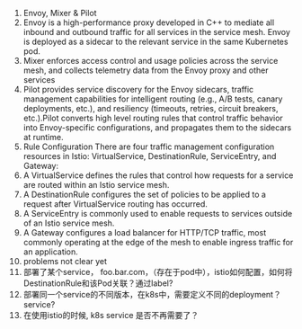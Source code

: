1. Envoy, Mixer & Pilot
  1. Envoy is a high-performance proxy developed in C++ to mediate all inbound and outbound traffic for all services in the service mesh. Envoy is deployed as a sidecar to the relevant service in the same Kubernetes pod. 
  2.  Mixer enforces access control and usage policies across the service mesh, and collects telemetry data from the Envoy proxy and other services
  3.  Pilot provides service discovery for the Envoy sidecars, traffic management capabilities for intelligent routing (e.g., A/B tests, canary deployments, etc.), and resiliency (timeouts, retries, circuit breakers, etc.).Pilot converts high level routing rules that control traffic behavior into Envoy-specific configurations, and propagates them to the sidecars at runtime.
2. Rule Configuration
  There are four traffic management configuration resources in Istio: VirtualService, DestinationRule, ServiceEntry, and Gateway:
  1. A VirtualService defines the rules that control how requests for a service are routed within an Istio service mesh.
  2. A DestinationRule configures the set of policies to be applied to a request after VirtualService routing has occurred.
  3. A ServiceEntry is commonly used to enable requests to services outside of an Istio service mesh.
  4. A Gateway configures a load balancer for HTTP/TCP traffic, most commonly operating at the edge of the mesh to enable ingress traffic for an application.
3. problems not clear yet
  1. 部署了某个service， foo.bar.com，（存在于pod中），istio如何配置，如何将DestinationRule和该Pod关联？通过label?
  2. 部署同一个service的不同版本，在k8s中，需要定义不同的deployment？service?
  3. 在使用istio的时候, k8s service 是否不再需要了？